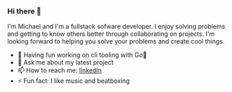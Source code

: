 ### Hi there 👋

I'm Michael and I'm a fullstack sofware developer. I enjoy solving problems and getting to know others better through collaborating on projects. I'm looking forward to helping you solve your problems and create cool things.


- 🌱 Having fun working on cli tooling with Go🐹
- 💬 Ask me about my latest project
- 📫 How to reach me: [linkedin](https://www.linkedin.com/in/mrcruz117/)
- ⚡ Fun fact: I like music and beatboxing
